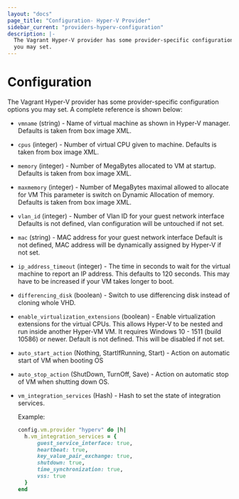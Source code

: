 ```yaml
---
layout: "docs"
page_title: "Configuration- Hyper-V Provider"
sidebar_current: "providers-hyperv-configuration"
description: |-
  The Vagrant Hyper-V provider has some provider-specific configuration options
  you may set.
---
```


# Configuration

The Vagrant Hyper-V provider has some provider-specific configuration options
you may set. A complete reference is shown below:

  * `vmname` (string) - Name of virtual machine as shown in Hyper-V manager.
    Defaults is taken from box image XML.
  * `cpus` (integer) - Number of virtual CPU given to machine.
    Defaults is taken from box image XML.
  * `memory` (integer) - Number of MegaBytes allocated to VM at startup.
    Defaults is taken from box image XML.
  * `maxmemory` (integer) - Number of MegaBytes maximal allowed to allocate for VM
    This parameter is switch on Dynamic Allocation of memory.
    Defaults is taken from box image XML.
  * `vlan_id` (integer) - Number of Vlan ID for your guest network interface
    Defaults is not defined, vlan configuration will be untouched if not set.
  * `mac` (string) - MAC address for your guest network interface
    Default is not defined, MAC address will be dynamically assigned by Hyper-V if not set.
  * `ip_address_timeout` (integer) - The time in seconds to wait for the
    virtual machine to report an IP address. This defaults to 120 seconds.
    This may have to be increased if your VM takes longer to boot.
  * `differencing_disk` (boolean) - Switch to use differencing disk instead of cloning whole VHD.
  * `enable_virtualization_extensions` (boolean) - Enable virtualization extensions for the virtual CPUs.
    This allows Hyper-V to be nested and run inside another Hyper-VM VM. It requires Windows 10  - 1511 (build 10586) or newer.
    Default is not defined. This will be disabled if not set.
  * `auto_start_action` (Nothing, StartIfRunning, Start) - Action on automatic start of VM when booting OS
  * `auto_stop_action` (ShutDown, TurnOff, Save) - Action on automatic stop of VM when shutting down OS.    
  * `vm_integration_services` (Hash) - Hash to set the state of integration services.
     
    Example: 
        
    ```ruby
    config.vm.provider "hyperv" do |h|
      h.vm_integration_services = {
          guest_service_interface: true,
          heartbeat: true,
          key_value_pair_exchange: true,
          shutdown: true,
          time_synchronization: true,
          vss: true
      }
    end
    ```